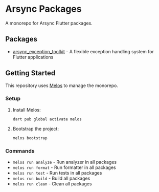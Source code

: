 # Arsync Packages

A monorepo for Arsync Flutter packages.

## Packages

- [arsync_exception_toolkit](./packages/arsync_exception_toolkit/README.md) - A flexible exception handling system for Flutter applications

## Getting Started

This repository uses [Melos](https://github.com/invertase/melos) to manage the monorepo.

### Setup

1. Install Melos:
   ```
   dart pub global activate melos
   ```

2. Bootstrap the project:
   ```
   melos bootstrap
   ```

### Commands

- `melos run analyze` - Run analyzer in all packages
- `melos run format` - Run formatter in all packages
- `melos run test` - Run tests in all packages
- `melos run build` - Build all packages
- `melos run clean` - Clean all packages